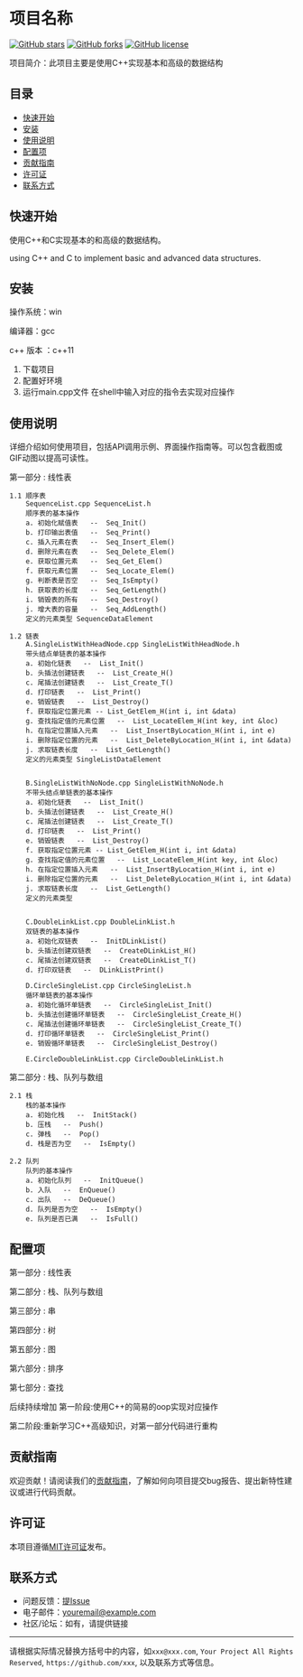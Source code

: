 # 项目名称

[![GitHub stars](https://img.shields.io/github/stars/Neuron-to-open/DatastructureAndVisiable?style=flat-square)](https://github.com/Neuron-to-open/DatastructureAndVisiable/stars)
[![GitHub forks](https://img.shields.io/github/forks/Neuron-to-open/DatastructureAndVisiable?style=flat-square)](https://github.com/yourusername/yourprojectname/network/members)
[![GitHub license](https://img.shields.io/github/license/Neuron-to-open/DatastructureAndVisiable?style=flat-square)](https://github.com/yourusername/yourprojectname/blob/master/LICENSE)

项目简介：此项目主要是使用C++实现基本和高级的数据结构

## 目录

- [快速开始](#快速开始)
- [安装](#安装)
- [使用说明](#使用说明)
- [配置项](#配置项)
- [贡献指南](#贡献指南)
- [许可证](#许可证)
- [联系方式](#联系方式)

## 快速开始

使用C++和C实现基本的和高级的数据结构。

using C++ and C to implement basic and advanced data structures.


## 安装

操作系统：win

编译器：gcc

c++ 版本 ：c++11

1. 下载项目
2. 配置好环境
3. 运行main.cpp文件 在shell中输入对应的指令去实现对应操作

## 使用说明

详细介绍如何使用项目，包括API调用示例、界面操作指南等。可以包含截图或GIF动图以提高可读性。

第一部分 : 线性表
    
    1.1 顺序表
        SequenceList.cpp SequenceList.h
        顺序表的基本操作
        a. 初始化赋值表   --  Seq_Init()
        b. 打印输出表值   --  Seq_Print()
        c. 插入元素在表   --  Seq_Insert_Elem()
        d. 删除元素在表   --  Seq_Delete_Elem()
        e. 获取位置元素   --  Seq_Get_Elem()
        f. 获取元素位置   --  Seq_Locate_Elem()
        g. 判断表是否空   --  Seq_IsEmpty()
        h. 获取表的长度   --  Seq_GetLength()
        i. 销毁表的所有   --  Seq_Destroy()
        j. 增大表的容量   --  Seq_AddLength()
        定义的元素类型 SequenceDataElement

    1.2 链表
        A.SingleListWithHeadNode.cpp SingleListWithHeadNode.h
        带头结点单链表的基本操作
        a. 初始化链表   --  List_Init()
        b. 头插法创建链表   --  List_Create_H() 
        c. 尾插法创建链表   --  List_Create_T()
        d. 打印链表   --  List_Print()
        e. 销毁链表   --  List_Destroy()
        f. 获取指定位置元素 -- List_GetElem_H(int i, int &data)      
        g. 查找指定值的元素位置   --  List_LocateElem_H(int key, int &loc)
        h. 在指定位置插入元素   --  List_InsertByLocation_H(int i, int e)      
        i. 删除指定位置的元素   --  List_DeleteByLocation_H(int i, int &data)
        j. 求取链表长度   --  List_GetLength()
        定义的元素类型 SingleListDataElement
        

        B.SingleListWithNoNode.cpp SingleListWithNoNode.h
        不带头结点单链表的基本操作
        a. 初始化链表   --  List_Init()
        b. 头插法创建链表   --  List_Create_H() 
        c. 尾插法创建链表   --  List_Create_T()
        d. 打印链表   --  List_Print()
        e. 销毁链表   --  List_Destroy()
        f. 获取指定位置元素 -- List_GetElem_H(int i, int &data)      
        g. 查找指定值的元素位置   --  List_LocateElem_H(int key, int &loc)
        h. 在指定位置插入元素   --  List_InsertByLocation_H(int i, int e)      
        i. 删除指定位置的元素   --  List_DeleteByLocation_H(int i, int &data)
        j. 求取链表长度   --  List_GetLength()
        定义的元素类型 
        

        C.DoubleLinkList.cpp DoubleLinkList.h
        双链表的基本操作
        a. 初始化双链表   --  InitDLinkList()
        b. 头插法创建双链表   --  CreateDLinkList_H() 
        c. 尾插法创建双链表   --  CreateDLinkList_T()
        d. 打印双链表   --  DLinkListPrint()

        D.CircleSingleList.cpp CircleSingleList.h
        循环单链表的基本操作
        a. 初始化循环单链表   --  CircleSingleList_Init()
        b. 头插法创建循环单链表   --  CircleSingleList_Create_H() 
        c. 尾插法创建循环单链表   --  CircleSingleList_Create_T()
        d. 打印循环单链表   --  CircleSingleList_Print()
        e. 销毁循环单链表   --  CircleSingleList_Destroy()

        E.CircleDoubleLinkList.cpp CircleDoubleLinkList.h

第二部分 : 栈、队列与数组

    2.1 栈
        栈的基本操作
        a. 初始化栈   --  InitStack()
        b. 压栈   --  Push()
        c. 弹栈   --  Pop()        
        d. 栈是否为空   --  IsEmpty()

    2.2 队列
        队列的基本操作
        a. 初始化队列   --  InitQueue()
        b. 入队   --  EnQueue()
        c. 出队   --  DeQueue()
        d. 队列是否为空   --  IsEmpty()
        e. 队列是否已满   --  IsFull()

## 配置项
第一部分 : 线性表

第二部分 : 栈、队列与数组

第三部分 : 串

第四部分 : 树

第五部分 : 图

第六部分 : 排序

第七部分 : 查找

后续持续增加
第一阶段:使用C++的简易的oop实现对应操作

第二阶段:重新学习C++高级知识，对第一部分代码进行重构

## 贡献指南

欢迎贡献！请阅读我们的[贡献指南](CONTRIBUTING.md)，了解如何向项目提交bug报告、提出新特性建议或进行代码贡献。

## 许可证

本项目遵循[MIT许可证](LICENSE)发布。

## 联系方式

- 问题反馈：[提Issue](https://github.com/Neuron-to-open/DatastructureAndVisiable/issues)
- 电子邮件：youremail@example.com
- 社区/论坛：如有，请提供链接

---

请根据实际情况替换方括号中的内容，如`xxx@xxx.com`, `Your Project All Rights Reserved`, `https://github.com/xxx`, 以及联系方式等信息。